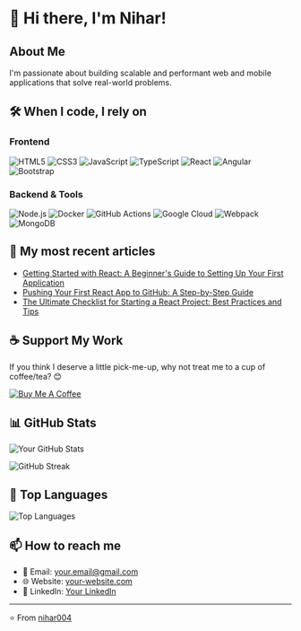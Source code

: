 # 👋 Hi there, I'm Nihar!

## About Me
I'm passionate about building scalable and performant web and mobile applications that solve real-world problems.

## 🛠️ When I code, I rely on

### Frontend
![HTML5](https://img.shields.io/badge/-HTML5-E34F26?style=flat-square&logo=html5&logoColor=white)
![CSS3](https://img.shields.io/badge/-CSS3-1572B6?style=flat-square&logo=css3)
![JavaScript](https://img.shields.io/badge/-JavaScript-F7DF1E?style=flat-square&logo=javascript&logoColor=black)
![TypeScript](https://img.shields.io/badge/-TypeScript-3178C6?style=flat-square&logo=typescript&logoColor=white)
![React](https://img.shields.io/badge/-React-61DAFB?style=flat-square&logo=react&logoColor=black)
![Angular](https://img.shields.io/badge/-Angular-DD0031?style=flat-square&logo=angular)
![Bootstrap](https://img.shields.io/badge/-Bootstrap-7952B3?style=flat-square&logo=bootstrap&logoColor=white)

### Backend & Tools
![Node.js](https://img.shields.io/badge/-Node.js-339933?style=flat-square&logo=node.js&logoColor=white)
![Docker](https://img.shields.io/badge/-Docker-2496ED?style=flat-square&logo=docker&logoColor=white)
![GitHub Actions](https://img.shields.io/badge/-GitHub_Actions-2088FF?style=flat-square&logo=github-actions&logoColor=white)
![Google Cloud](https://img.shields.io/badge/-Google_Cloud-4285F4?style=flat-square&logo=google-cloud&logoColor=white)
![Webpack](https://img.shields.io/badge/-Webpack-8DD6F9?style=flat-square&logo=webpack&logoColor=black)
![MongoDB](https://img.shields.io/badge/-MongoDB-47A248?style=flat-square&logo=mongodb&logoColor=white)

## 📝 My most recent articles
- [Getting Started with React: A Beginner's Guide to Setting Up Your First Application](https://your-blog.com/react-guide)
- [Pushing Your First React App to GitHub: A Step-by-Step Guide](https://your-blog.com/react-github-guide)
- [The Ultimate Checklist for Starting a React Project: Best Practices and Tips](https://your-blog.com/react-checklist)

## ☕ Support My Work
If you think I deserve a little pick-me-up, why not treat me to a cup of coffee/tea? 😊

[![Buy Me A Coffee](https://img.shields.io/badge/-Buy%20me%20a%20coffee-FFDD00?style=for-the-badge&logo=buy-me-a-coffee&logoColor=black)](https://www.buymeacoffee.com/nihar004)

## 📊 GitHub Stats

![Your GitHub Stats](https://github-readme-stats.vercel.app/api?username=nihar004&show_icons=true&theme=dark)

![GitHub Streak](https://github-readme-streak-stats.herokuapp.com/?user=nihar004&theme=dark)

## 🌟 Top Languages

![Top Languages](https://github-readme-stats.vercel.app/api/top-langs/?username=nihar004&layout=compact&theme=dark)

## 📫 How to reach me
- 📧 Email: your.email@gmail.com
- 🌐 Website: [your-website.com](https://your-website.com)
- 💼 LinkedIn: [Your LinkedIn](https://linkedin.com/in/yourprofile)

---
⭐️ From [nihar004](https://github.com/nihar004)
